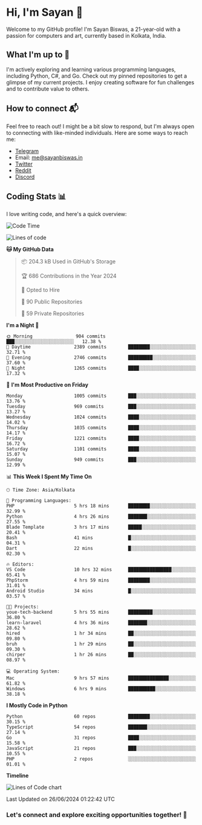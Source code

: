 # Hi, I'm Sayan 👋

Welcome to my GitHub profile! I'm Sayan Biswas, a 21-year-old with a passion for computers and art, currently based in Kolkata, India.

## What I'm up to 🚀

I'm actively exploring and learning various programming languages, including Python, C#, and Go. Check out my pinned repositories to get a glimpse of my current projects. I enjoy creating software for fun challenges and to contribute value to others.

## How to connect 📬

Feel free to reach out! I might be a bit slow to respond, but I'm always open to connecting with like-minded individuals. Here are some ways to reach me:

- [Telegram](https://t.me/dank_as_fuck)
- Email: [me@sayanbiswas.in](mailto:me@sayanbiswas.in)
- [Twitter](https://twitter.com/TheDankDel)
- [Reddit](https://www.reddit.com/user/dank_as_fuck_/)
- [Discord](https://discordapp.com/users/506536929152466945)

## Coding Stats 📊

I love writing code, and here's a quick overview:

<!--START_SECTION:waka-->
![Code Time](http://img.shields.io/badge/Code%20Time-1%2C642%20hrs%201%20min-blue)

![Lines of code](https://img.shields.io/badge/From%20Hello%20World%20I%27ve%20Written-5.7%20million%20lines%20of%20code-blue)

**🐱 My GitHub Data** 

> 📦 204.3 kB Used in GitHub's Storage 
 > 
> 🏆 686 Contributions in the Year 2024
 > 
> 💼 Opted to Hire
 > 
> 📜 90 Public Repositories 
 > 
> 🔑 59 Private Repositories 
 > 
**I'm a Night 🦉** 

```text
🌞 Morning                904 commits         ███░░░░░░░░░░░░░░░░░░░░░░   12.38 % 
🌆 Daytime                2389 commits        ████████░░░░░░░░░░░░░░░░░   32.71 % 
🌃 Evening                2746 commits        █████████░░░░░░░░░░░░░░░░   37.60 % 
🌙 Night                  1265 commits        ████░░░░░░░░░░░░░░░░░░░░░   17.32 % 
```
📅 **I'm Most Productive on Friday** 

```text
Monday                   1005 commits        ███░░░░░░░░░░░░░░░░░░░░░░   13.76 % 
Tuesday                  969 commits         ███░░░░░░░░░░░░░░░░░░░░░░   13.27 % 
Wednesday                1024 commits        ████░░░░░░░░░░░░░░░░░░░░░   14.02 % 
Thursday                 1035 commits        ████░░░░░░░░░░░░░░░░░░░░░   14.17 % 
Friday                   1221 commits        ████░░░░░░░░░░░░░░░░░░░░░   16.72 % 
Saturday                 1101 commits        ████░░░░░░░░░░░░░░░░░░░░░   15.07 % 
Sunday                   949 commits         ███░░░░░░░░░░░░░░░░░░░░░░   12.99 % 
```


📊 **This Week I Spent My Time On** 

```text
🕑︎ Time Zone: Asia/Kolkata

💬 Programming Languages: 
PHP                      5 hrs 18 mins       ████████░░░░░░░░░░░░░░░░░   32.99 % 
Python                   4 hrs 26 mins       ███████░░░░░░░░░░░░░░░░░░   27.55 % 
Blade Template           3 hrs 17 mins       █████░░░░░░░░░░░░░░░░░░░░   20.41 % 
Bash                     41 mins             █░░░░░░░░░░░░░░░░░░░░░░░░   04.31 % 
Dart                     22 mins             █░░░░░░░░░░░░░░░░░░░░░░░░   02.30 % 

🔥 Editors: 
VS Code                  10 hrs 32 mins      ████████████████░░░░░░░░░   65.41 % 
PhpStorm                 4 hrs 59 mins       ████████░░░░░░░░░░░░░░░░░   31.01 % 
Android Studio           34 mins             █░░░░░░░░░░░░░░░░░░░░░░░░   03.57 % 

🐱‍💻 Projects: 
youe-tech-backend        5 hrs 55 mins       █████████░░░░░░░░░░░░░░░░   36.80 % 
learn-laravel            4 hrs 36 mins       ███████░░░░░░░░░░░░░░░░░░   28.62 % 
hired                    1 hr 34 mins        ██░░░░░░░░░░░░░░░░░░░░░░░   09.80 % 
bruh                     1 hr 29 mins        ██░░░░░░░░░░░░░░░░░░░░░░░   09.30 % 
chirper                  1 hr 26 mins        ██░░░░░░░░░░░░░░░░░░░░░░░   08.97 % 

💻 Operating System: 
Mac                      9 hrs 57 mins       ███████████████░░░░░░░░░░   61.82 % 
Windows                  6 hrs 9 mins        ██████████░░░░░░░░░░░░░░░   38.18 % 
```

**I Mostly Code in Python** 

```text
Python                   60 repos            ████████░░░░░░░░░░░░░░░░░   30.15 % 
TypeScript               54 repos            ███████░░░░░░░░░░░░░░░░░░   27.14 % 
Go                       31 repos            ████░░░░░░░░░░░░░░░░░░░░░   15.58 % 
JavaScript               21 repos            ███░░░░░░░░░░░░░░░░░░░░░░   10.55 % 
PHP                      2 repos             ░░░░░░░░░░░░░░░░░░░░░░░░░   01.01 % 
```



**Timeline**

![Lines of Code chart](https://raw.githubusercontent.com/Dank-del/Dank-del/main/assets/bar_graph.png)


 Last Updated on 26/06/2024 01:22:42 UTC
<!--END_SECTION:waka-->

### Let's connect and explore exciting opportunities together! 🚀
